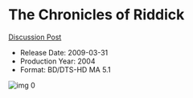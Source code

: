 # The Chronicles of Riddick

[Discussion Post](https://www.avsforum.com/threads/bass-eq-for-filtered-movies.2995212/post-56887052)

* Release Date: 2009-03-31
* Production Year: 2004
* Format: BD/DTS-HD MA 5.1

![img 0](https://i.imgur.com/IiTqZmn.jpg)

